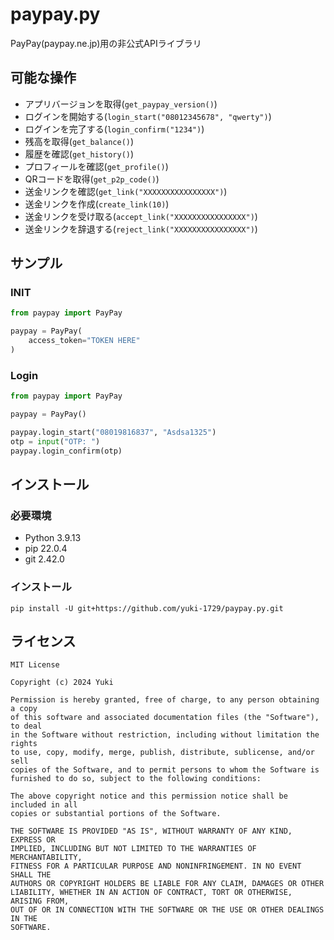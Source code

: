 # paypay.py
PayPay(paypay.ne.jp)用の非公式APIライブラリ

## 可能な操作
- アプリバージョンを取得(`get_paypay_version()`)
- ログインを開始する(`login_start("08012345678", "qwerty")`)
- ログインを完了する(`login_confirm("1234")`)
- 残高を取得(`get_balance()`)
- 履歴を確認(`get_history()`)
- プロフィールを確認(`get_profile()`)
- QRコードを取得(`get_p2p_code()`)
- 送金リンクを確認(`get_link("XXXXXXXXXXXXXXXX")`)
- 送金リンクを作成(`create_link(10)`)
- 送金リンクを受け取る(`accept_link("XXXXXXXXXXXXXXXX")`)
- 送金リンクを辞退する(`reject_link("XXXXXXXXXXXXXXXX")`)

## サンプル
### INIT
```py
from paypay import PayPay

paypay = PayPay(
    access_token="TOKEN HERE"
)
```
### Login
```py
from paypay import PayPay

paypay = PayPay()

paypay.login_start("08019816837", "Asdsa1325")
otp = input("OTP: ")
paypay.login_confirm(otp)
```

## インストール
### 必要環境
- Python 3.9.13
- pip 22.0.4
- git 2.42.0
### インストール
`pip install -U git+https://github.com/yuki-1729/paypay.py.git`

## ライセンス
```
MIT License

Copyright (c) 2024 Yuki

Permission is hereby granted, free of charge, to any person obtaining a copy
of this software and associated documentation files (the "Software"), to deal
in the Software without restriction, including without limitation the rights
to use, copy, modify, merge, publish, distribute, sublicense, and/or sell
copies of the Software, and to permit persons to whom the Software is
furnished to do so, subject to the following conditions:

The above copyright notice and this permission notice shall be included in all
copies or substantial portions of the Software.

THE SOFTWARE IS PROVIDED "AS IS", WITHOUT WARRANTY OF ANY KIND, EXPRESS OR
IMPLIED, INCLUDING BUT NOT LIMITED TO THE WARRANTIES OF MERCHANTABILITY,
FITNESS FOR A PARTICULAR PURPOSE AND NONINFRINGEMENT. IN NO EVENT SHALL THE
AUTHORS OR COPYRIGHT HOLDERS BE LIABLE FOR ANY CLAIM, DAMAGES OR OTHER
LIABILITY, WHETHER IN AN ACTION OF CONTRACT, TORT OR OTHERWISE, ARISING FROM,
OUT OF OR IN CONNECTION WITH THE SOFTWARE OR THE USE OR OTHER DEALINGS IN THE
SOFTWARE.
```